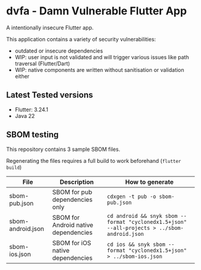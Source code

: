 # dvfa - Damn Vulnerable Flutter App


A intentionally insecure Flutter app.

This application contains a variety of security vulnerabilities:

- outdated or insecure dependencies
- WIP: user input is not validated and will trigger various issues like path traversal (Flutter/Dart)
- WIP: native components are written without sanitisation or validation either

## Latest Tested versions

- Flutter: 3.24.1
- Java 22


## SBOM testing

This repository contains 3 sample SBOM files.

Regenerating the files requires a full build to work beforehand (`flutter build`)

| File              | Description                          | How to generate                                                                              |
| ----------------- | ------------------------------------ | -------------------------------------------------------------------------------------------- |
| sbom-pub.json     | SBOM for pub dependencies only       | `cdxgen -t pub -o sbom-pub.json`                                                             |
| sbom-android.json | SBOM for Android native dependencies | `cd android && snyk sbom --format "cyclonedx1.5+json" --all-projects > ../sbom-android.json` |
| sbom-ios.json     | SBOM for iOS native dependencies     | `cd ios && snyk sbom --format "cyclonedx1.5+json" > ../sbom-ios.json`                        |